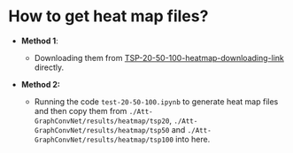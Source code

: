 # How to get heat map files?

- **Method 1**:
  - Downloading them from [TSP-20-50-100-heatmap-downloading-link](https://drive.google.com/open?id=1rD5zhaZ-Ky09LNua2VMdVGkL5D3_G6EU) directly.

- **Method 2:**
  - Running the code `test-20-50-100.ipynb` to generate heat map files and then copy them from `./Att-GraphConvNet/results/heatmap/tsp20`, `./Att-GraphConvNet/results/heatmap/tsp50` and `./Att-GraphConvNet/results/heatmap/tsp100` into here. 

